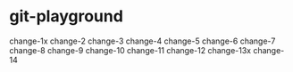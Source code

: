 # git-playground
change-1x
change-2
change-3
change-4
change-5
change-6
change-7
change-8
change-9
change-10
change-11
change-12
change-13x
change-14
